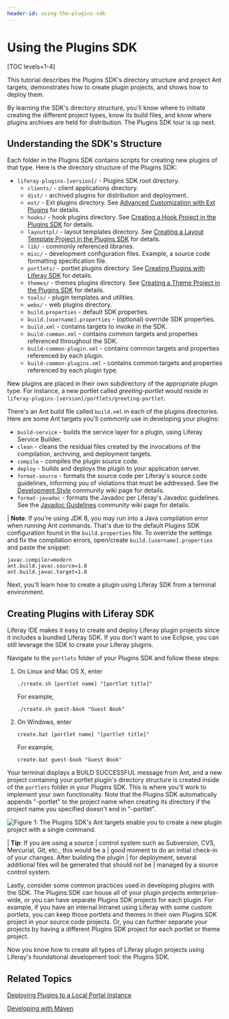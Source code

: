 ```yaml
---
header-id: using-the-plugins-sdk
---
```


# Using the Plugins SDK

[TOC levels=1-4]

This tutorial describes the Plugins SDK's directory structure and project Ant
targets, demonstrates how to create plugin projects, and shows how to deploy
them.

By learning the SDK's directory structure, you'll know where to initiate
creating the different project types, know its build files, and know where
plugins archives are held for distribution. The Plugins SDK tour is up next.

## Understanding the SDK's Structure

Each folder in the Plugins SDK contains scripts for creating new plugins of that
type. Here is the directory structure of the Plugins SDK:

- `liferay-plugins-[version]/` - Plugins SDK root directory.
    - `clients/` - client applications directory.
    - `dist/` - archived plugins for distribution and deployment.
    - `ext/` - Ext plugins directory. See
      [Advanced Customization with Ext Plugins](https://help.liferay.com/hc/en-us/articles/360018181211-Advanced-Customization-with-Ext-Plugins)
      for details.
    - `hooks/` - hook plugins directory. See
      [Creating a Hook Project in the Plugins SDK](/docs/6-2/tutorials/-/knowledge_base/t/creating-a-hook-project-in-the-plugins-sdk)
      for details.
    - `layouttpl/` - layout templates directory. See
      [Creating a Layout Template Project in the Plugins SDK](/docs/6-2/tutorials/-/knowledge_base/t/creating-a-layout-template-project-in-the-plugins-sdk)
      for details.
    - `lib/` - commonly referenced libraries.
    - `misc/` - development configuration files. Example, a source code
      formatting specification file.
    - `portlets/` - portlet plugins directory. See
      [Creating Plugins with Liferay SDK](#creating-plugins-with-liferay-sdk)
      for details.
    - `themes/` - themes plugins directory. See
      [Creating a Theme Project in the Plugins SDK](/docs/6-2/tutorials/-/knowledge_base/t/creating-a-theme-project-in-the-plugins-sdk)
      for details.
    - `tools/` - plugin templates and utilities.
    - `webs/` - web plugins directory.
    - `build.properties` - default SDK properties.
    - `build.[username].properties` - (optional) override SDK properties.
    - `build.xml` - contains targets to invoke in the SDK.
    - `build-common.xml` - contains common targets and properties referenced
      throughout the SDK.
    - `build-common-plugin.xml` - contains common targets and properties
      referenced by each plugin.
    - `build-common-plugins.xml` - contains common targets and properties
      referenced by each plugin type.

New plugins are placed in their own subdirectory of the appropriate plugin type.
For instance, a new portlet called *greeting-portlet* would reside in
`liferay-plugins-[version]/portlets/greeting-portlet`.

There's an Ant build file called `build.xml` in each of the plugins
directories. Here are some Ant targets you'll commonly use in developing your
plugins:

- `build-service` - builds the service layer for a plugin, using Liferay Service
  Builder.
- `clean` - cleans the residual files created by the invocations of the
  compilation, archiving, and deployment targets.
- `compile` - compiles the plugin source code.
- `deploy` - builds and deploys the plugin to your application server.
- `format-source` - formats the source code per Liferay's source code
  guidelines, informing you of violations that must be addressed. See the
  [Development Style](http://www.liferay.com/community/wiki/-/wiki/Main/Development+Style#section-Development+Style-Format+Source)
  community wiki page for details.
- `format-javadoc` - formats the Javadoc per Liferay's Javadoc guidelines. See
  the [Javadoc Guidelines](http://www.liferay.com/community/wiki/-/wiki/Main/Javadoc+Guidelines)
  community wiki page for details.

| **Note**: If you're using JDK 8, you may run into a Java compilation error when
running Ant commands. That's due to the default Plugins SDK configuration found in the `build.properties` file. To override the settings and fix the compilation errors, open/create `build.[username].properties` and paste the snippet:

    javac.compiler=modern
    ant.build.javac.source=1.8
    ant.build.javac.target=1.8

Next, you'll learn how to create a plugin using Liferay SDK from a terminal
environment.

## Creating Plugins with Liferay SDK

Liferay IDE makes it easy to create and deploy Liferay plugin projects since it
includes a bundled Liferay SDK. If you don't want to use Eclipse, you can still
leverage the SDK to create your Liferay plugins.

Navigate to the `portlets` folder of your Plugins SDK and follow these steps:

1.  On Linux and Mac OS X, enter

        ./create.sh [portlet name] "[portlet title]"

    For example,

        ./create.sh guest-book "Guest Book"

2.  On Windows, enter

        create.bat [portlet name] "[portlet title]"

    For example,

        create.bat guest-book "Guest Book"

Your terminal displays a BUILD SUCCESSFUL message from Ant, and a new project
containing your portlet plugin's directory structure is created inside of the
`portlets` folder in your Plugins SDK. This is where you'll work to implement
your own functionality. Note that the Plugins SDK automatically appends
"-portlet" to the project name when creating its directory if the project name
you specified doesn't end in "-portlet".

![Figure 1: The Plugins SDK's Ant targets enable you to create a new plugin project with a single command.](../../images/plugins-sdk-create-project.png)

| **Tip**: If you are using a source
| control system such as Subversion, CVS, Mercurial, Git, etc., this would be a
| good moment to do an initial check-in of your changes. After building the plugin
| for deployment, several additional files will be generated that should *not* be
| managed by a source control system.

Lastly, consider some common practices used in developing plugins with the SDK.
The Plugins SDK can house all of your plugin projects enterprise-wide, or you
can have separate Plugins SDK projects for each plugin. For example, if you have
an internal Intranet using Liferay with some custom portlets, you can keep those
portlets and themes in their own Plugins SDK project in your source code
projects. Or, you can further separate your projects by having a different
Plugins SDK project for each portlet or theme project.

<!-- Commenting out as I don't understand what's trying to be conveyed in this
paragraph. Jim

It's also possible to use the Plugins SDK as a simple cross-platform project
generator. Create a plugin project using the Plugins SDK and then copy the
resulting project folder to your IDE of choice. You'll have to manually modify
the Ant scripts of the project copy., but this process makes it possible to
create plugins with the Plugins SDK while conforming to the strict standards
some organizations have for their Java projects.
-->

Now you know how to create all types of Liferay plugin projects using Liferay's
foundational development tool: the Plugins SDK.

## Related Topics

[Deploying Plugins to a Local Portal Instance](/docs/6-2/tutorials/-/knowledge_base/t/deploying-plugins-to-a-local-portal-instance)

[Developing with Maven](/docs/6-2/tutorials/-/knowledge_base/t/maven)

